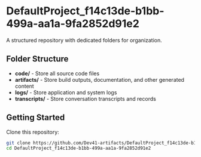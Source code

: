 # DefaultProject_f14c13de-b1bb-499a-aa1a-9fa2852d91e2
A structured repository with dedicated folders for organization.

## Folder Structure

- **code/** - Store all source code files
- **artifacts/** - Store build outputs, documentation, and other generated content
- **logs/** - Store application and system logs
- **transcripts/** - Store conversation transcripts and records

## Getting Started

Clone this repository:
```bash
git clone https://github.com/Dev41-artifacts/DefaultProject_f14c13de-b1bb-499a-aa1a-9fa2852d91e2
cd DefaultProject_f14c13de-b1bb-499a-aa1a-9fa2852d91e2
```
